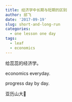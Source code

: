 ```yaml
---
title: 经济学中长期与短期的区别
author: 邱飞
date: '2017-09-19'
slug: short-and-long-run
categories:
  - one lesson one day 
tags:
  - leaf
  - economics
---
```


给蕊蕊的经济学。

economics everyday.

progress day by day.

亚历山大🐶 

